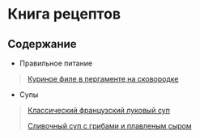 # Книга рецептов 
## Cодержание
 - Правильное питание
>   [Куриное филе в пергаменте на сковородке](proper_nutrition/chicken_fillet_in_parchment_in_pan.md) 
- Супы
> [Классический французский луковый суп](soup/onion_soup.md)
> 
> [Сливочный суп с грибами и плавленым сыром](soup/cheese_mushroom_soup.md)

